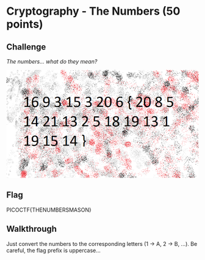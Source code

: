 
# Cryptography - The Numbers (50 points)

## Challenge

*The numbers... what do they mean?*

![Challenge](./the_numbers.png)

## Flag

PICOCTF{THENUMBERSMASON}

## Walkthrough

Just convert the numbers to the corresponding letters (1 -> A, 2 -> B, ...).
Be careful, the flag prefix is uppercase...
